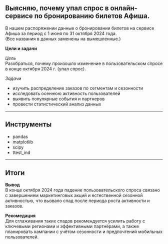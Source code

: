 ## Выясняю, почему упал спрос в онлайн-сервисе по бронированию билетов Афиша.

В нашем распоряжении данные о бронировании билетов на сервисе Афиша за период с 1 июня по 31 октября 2024 года.  
(Все названия в данных заменены на вымешленные.)

**Цели и задачи**

*Цель*  
Разобраться, почему произошло изменение в пользовательском спросе в конце октября 2024 г. (упал спрос).

*Задачи*  
- изучить распределение заказов по сегментам и сезонности
- исследовать осеннюю активность пользователей
- выявить популярные события и партнеров
- провести статистический анализ данных

---
## Инструменты
- pandas
- matplotlib
- scipy
- ttest_ind

---
## Итоги
**Вывод**  
В конце октября 2024 года падение пользовательского спроса связано с завершением маркетинговых акций и естественной сезонной активностью, 
что вызвало спад после периода роста активности и заказов. 

**Рекомедация**  
Для сглаживания таких спадов рекомендуется усилить работу с ключевыми регионами и эффективными партнёрами, 
а также планировать кампании с учётом сезонности и предпочтений мобильных пользователей.

